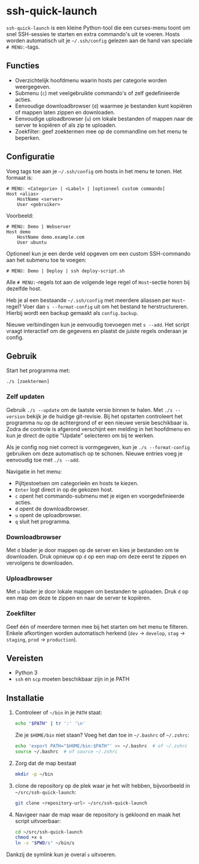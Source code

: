 # ssh-quick-launch

`ssh-quick-launch` is een kleine Python-tool die een curses-menu toont om snel SSH-sessies te starten en extra commando's uit te voeren. Hosts worden automatisch uit je `~/.ssh/config` gelezen aan de hand van speciale `# MENU:`-tags.

## Functies

- Overzichtelijk hoofdmenu waarin hosts per categorie worden weergegeven.
- Submenu (`c`) met veelgebruikte commando's of zelf gedefinieerde acties.
- Eenvoudige downloadbrowser (`d`) waarmee je bestanden kunt kopiëren of mappen laten zippen en downloaden.
- Eenvoudige uploadbrowser (`u`) om lokale bestanden of mappen naar de server te kopiëren of als zip te uploaden.
- Zoekfilter: geef zoektermen mee op de commandline om het menu te beperken.

## Configuratie

Voeg tags toe aan je `~/.ssh/config` om hosts in het menu te tonen. Het formaat is:

```
# MENU: <Categorie> | <Label> | [optioneel custom commando]
Host <alias>
    HostName <server>
    User <gebruiker>
```

Voorbeeld:

```
# MENU: Demo | Webserver
Host demo
    HostName demo.example.com
    User ubuntu
```

Optioneel kun je een derde veld opgeven om een custom SSH-commando aan het submenu toe te voegen:

```
# MENU: Demo | Deploy | ssh deploy-script.sh
```

Alle `# MENU:`-regels tot aan de volgende lege regel of `Host`-sectie horen bij dezelfde host.

Heb je al een bestaande `~/.ssh/config` met meerdere aliassen per `Host`-regel?
Voer dan `s --format-config` uit om het bestand te herstructureren. Hierbij
wordt een backup gemaakt als `config.backup`.

Nieuwe verbindingen kun je eenvoudig toevoegen met `s --add`. Het script vraagt
interactief om de gegevens en plaatst de juiste regels onderaan je config.

## Gebruik

Start het programma met:

```
./s [zoektermen]
```

### Zelf updaten

Gebruik `./s --update` om de laatste versie binnen te halen. Met `./s --version`
bekijk je de huidige git-revisie. Bij het opstarten controleert het programma
nu op de achtergrond of er een nieuwe versie beschikbaar is. Zodra de controle
is afgerond verschijnt een melding in het hoofdmenu en kun je direct de optie
"Update" selecteren om bij te werken.

Als je config nog niet correct is vormgegeven, kun je `./s --format-config`
gebruiken om deze automatisch op te schonen. Nieuwe entries voeg je eenvoudig
toe met `./s --add`.

Navigatie in het menu:

- Pijltjestoetsen om categorieën en hosts te kiezen.
- `Enter` logt direct in op de gekozen host.
- `c` opent het commando-submenu met je eigen en voorgedefinieerde acties.
- `d` opent de downloadbrowser.
- `u` opent de uploadbrowser.
- `q` sluit het programma.

### Downloadbrowser

Met `d` blader je door mappen op de server en kies je bestanden om te downloaden. Druk opnieuw op `d` op een map om deze eerst te zippen en vervolgens te downloaden.

### Uploadbrowser

Met `u` blader je door lokale mappen om bestanden te uploaden. Druk `d` op een map om deze te zippen en naar de server te kopiëren.

### Zoekfilter

Geef één of meerdere termen mee bij het starten om het menu te filteren. Enkele afkortingen worden automatisch herkend (`dev` → `develop`, `stag` → `staging`, `prod` → `production`).

## Vereisten

- Python 3
- `ssh` en `scp` moeten beschikbaar zijn in je PATH

## Installatie

1. Controleer of `~/bin` in je `PATH` staat:

   ```bash
   echo "$PATH" | tr ':' '\n'
   ```

   Zie je `$HOME/bin` niet staan? Voeg het dan toe in `~/.bashrc` of `~/.zshrc`:

   ```bash
   echo 'export PATH="$HOME/bin:$PATH"' >> ~/.bashrc  # of ~/.zshrc
   source ~/.bashrc  # of source ~/.zshrc
   ```

2. Zorg dat de map bestaat

   ```bash
   mkdir -p ~/bin
   ```
   
3. clone de repository op de plek waar je het wilt hebben, bijvoorbeeld in `~/src/ssh-quick-launch`:

   ```bash
   git clone <repository-url> ~/src/ssh-quick-launch
   ```

4. Navigeer naar de map waar de repository is gekloond en maak het script uitvoerbaar:
   ```bash
   cd ~/src/ssh-quick-launch
   chmod +x s
   ln -s "$PWD/s" ~/bin/s
   ```

Dankzij de symlink kun je overal `s` uitvoeren.

